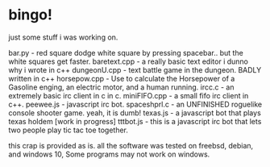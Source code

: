 # bingo! 

just some stuff i was working on.

bar.py - red square dodge white square by pressing spacebar.. but the white squares get faster.
baretext.cpp - a really basic text editor i dunno why i wrote in c++
dungeonU.cpp - text battle game in the dungeon. BADLY written in c++
horsepow.cpp - Use to calculate the Horsepower of a Gasoline enging, an electric motor, and a human running.
ircc.c - an extremely basic irc client in c in c.
miniFIFO.cpp - a small fifo irc client in c++.
peewee.js - javascript irc bot.
spaceshprl.c - an UNFINISHED roguelike console shooter game. yeah, it is dumb!
texas.js - a javascript bot that plays texas holdem [work in progress]
tttbot.js - this is a javascript irc bot that lets two people play tic tac toe together.

this crap is provided as is. all the software was tested on freebsd, debian, and windows 10, Some programs may not work on windows.
